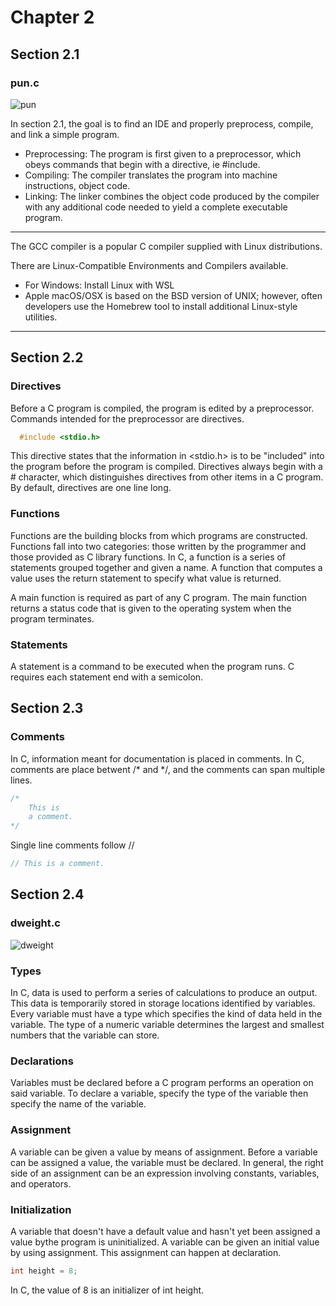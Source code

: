 # Chapter 2

## Section 2.1
### pun.c

![pun](https://user-images.githubusercontent.com/59415488/234639614-fd67de84-f808-4061-ad4e-43da9b8a66de.png)

In section 2.1, the goal is to find an IDE and properly preprocess, compile, and link a simple program. <br />
+ Preprocessing: The program is first given to a preprocessor, which obeys commands that begin with a directive, ie #include.
+ Compiling:  The compiler translates the program into machine instructions, object code.
+ Linking: The linker combines the object code produced by the compiler with any additional code needed to yield a complete executable program.

-------
The GCC compiler is a popular C compiler supplied with Linux distributions.

There are Linux-Compatible Environments and Compilers available.
* For Windows: Install Linux with WSL
* Apple macOS/OSX is based on the BSD version of UNIX; however, often developers use the Homebrew tool to install additional Linux-style utilities.
-------

## Section 2.2
### Directives

Before a C program is compiled, the program is edited by a preprocessor.  Commands intended for the preprocessor are directives. <br />

```C
  #include <stdio.h>
 ```
 
 This directive states that the information in <stdio.h> is to be "included" into the program before the program is compiled.  Directives always begin with a # character, which distinguishes directives from other items in a C program.  By default, directives are one line long. <br />
 
 ### Functions
 
Functions are the building blocks from which programs are constructed.  Functions fall into two categories: those written by the programmer and those provided as C library functions.  In C, a function is a series of statements grouped together and given a name.  A function that computes a value uses the return statement to specify what value is returned. <br />

A main function is required as part of any C program.  The main function returns a status code that is given to the operating system when the program terminates.<br />

### Statements

A statement is a command to be executed when the program runs.  C requires each statement end with a semicolon. <br />

## Section 2.3
### Comments

In C, information meant for documentation is placed in comments.  In C, comments are place betwent /*  and  */, and the comments can span multiple lines.

```C
/*  
    This is
    a comment.
*/
```

Single line comments follow //

```C
// This is a comment.
```

## Section 2.4
### dweight.c

![dweight](https://user-images.githubusercontent.com/59415488/234651899-b61d2312-b505-4dff-99f6-95c9310aab6f.png)

### Types

In C, data is used to perform a series of calculations to produce an output.  This data is temporarily stored in storage locations identified by variables.  Every variable must have a type which specifies the kind of data held in the variable.  The type of a numeric variable determines the largest and smallest numbers that the variable can store. <br />

### Declarations

Variables must be declared before a C program performs an operation on said variable. To declare a variable, specify the type of the variable then specify the name of the variable.

### Assignment

A variable can be given a value by means of assignment.  Before a variable can be assigned a value, the variable must be declared.  In general, the right side of an assignment can be an expression involving constants, variables, and operators.

### Initialization

A variable that doesn't have a default value and hasn't yet been assigned a value bythe program is uninitialized.  A variable can be given an initial value by using assignment.  This assignment can happen at declaration.

```C
int height = 8;
```

In C, the value of 8 is an initializer of int height.
